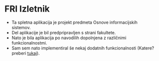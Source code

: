 # FRI Izletnik
- Ta spletna aplikacija je projekt predmeta Osnove informacijskih sistemov.
- Del aplikacije je bil predpripravljen s strani fakultete.
- Nato je bila aplikacija po navodilih dopolnjena z različnimi funkcionalnostmi.
- Sam sem nato implementiral še nekaj dodatnih funkcionalnosti (Katere? preberi [tukaj]()).
